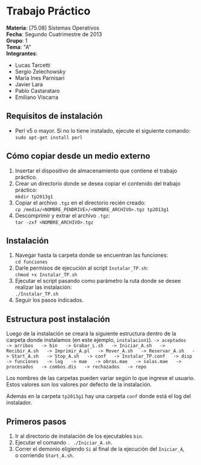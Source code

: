 Trabajo Práctico
===================
**Materia**: [75.08] Sistemas Operativos  
**Fecha**: Segundo Cuatrimestre de 2013  
**Grupo**: 1  
**Tema**: "A"  
**Integrantes**:  
   * Lucas Tarcetti  
   * Sergio Zelechowsky  
   * Maria Ines Parnisari  
   * Javier Lara  
   * Pablo Castarataro  
   * Emiliano Viscarra


Requisitos de instalación
--------------------
- Perl v5 o mayor. Si no lo tiene instalado, 
ejecute el siguiente comando:  `sudo apt-get install perl`


Cómo copiar desde un medio externo
--------------------
1. Insertar el dispositivo de almacenamiento que contiene el trabajo práctico.
2. Crear un directorio donde se desea copiar el contenido del trabajo práctico:  
`mkdir tp2013g1`
3. Copiar el archivo `.tgz` en el directorio recién creado:  
`cp /media/<NOMBRE_PENDRIVE>/<NOMBRE_ARCHIVO>.tgz tp2013g1`
4. Descomprimir y extrar el archivo `.tgz`:  
`tar -zxf <NOMBRE_ARCHIVO>.tgz`


Instalación
--------------------
1. Navegar hasta la carpeta donde se encuentran las funciones:  
`cd funciones`
2. Darle permisos de ejecución al script `Instalar_TP.sh`:  
`chmod +x Instalar_TP.sh`
3. Ejecutar el script pasando como parámetro la ruta donde se desee realizar las instalación:  
`./Instalar_TP.sh`
4. Seguir los pasos indicados.


Estructura post instalación
--------------------
Luego de la instalación se creará la siguiente estructura dentro de la carpeta donde instalamos
(en este ejemplo, `instalacion1`).
   `-> aceptados  
	-> arribos  
	-> bin  
		-> Grabar_L.sh  
		-> Iniciar_A.sh  
		-> Recibir_A.sh  
		-> Imprimir_A.pl  
		-> Mover_A.sh  
		-> Reservar_A.sh  
		-> Start_A.sh  
		-> Stop_A.sh  
	-> conf  
		-> Instalar_TP.conf  
    -> disp  
    -> funciones  
    -> log  
	-> mae  
		-> obras.mae  
		-> salas.mae  
	-> procesados  
		-> combos.dis  
	-> rechazados  
	-> repo  
`

Los nombres de las carpetas pueden variar según lo que ingrese el usuario. 
Estos valores son los valores por defecto de la instalación.

Además en la carpeta `tp2013g1` hay una carpeta `conf` donde está el log del instalador.


Primeros pasos
--------------------
1. Ir al directorio de instalación de los ejecutables `bin`.
2. Ejecutar el comando `. ./Iniciar_A.sh`.
3. Correr el demonio eligiendo `Si` al final de la ejecución del `Iniciar_A`,  
o corriendo `Start_A.sh`.
